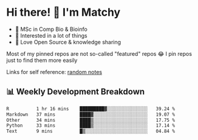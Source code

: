 # Hi there! 👋 I'm Matchy

- 🧬 MSc in Comp Bio & Bioinfo
- 🎈 Interested in a lot of things
- 💜 Love Open Source & knowledge sharing

Most of my pinned repos are not so-called "featured" repos 😂 I pin repos just to find them more easily

Links for self reference: [random notes](https://matchy233.github.io/random-notes)

## 📊 Weekly Development Breakdown

<!--START_SECTION:waka-->

```txt
R          1 hr 16 mins    █████████▓░░░░░░░░░░░░░░░   39.24 %
Markdown   37 mins         ████▓░░░░░░░░░░░░░░░░░░░░   19.07 %
Other      34 mins         ████▒░░░░░░░░░░░░░░░░░░░░   17.75 %
Python     33 mins         ████▒░░░░░░░░░░░░░░░░░░░░   17.14 %
Text       9 mins          █▒░░░░░░░░░░░░░░░░░░░░░░░   04.84 %
```

<!--END_SECTION:waka-->
